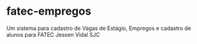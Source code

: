 fatec-empregos
==============

Um sistema para cadastro de Vagas de Estágio, Empregos e cadastro de alunos para FATEC Jessen Vidal SJC
